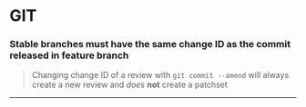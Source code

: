 # GIT
### Stable branches must have the same change ID as the commit released in feature branch
> Changing change ID of a review with `git commit --amend` will always create a new review and *does* **not** create a patchset
***